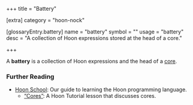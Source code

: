 +++
title = "Battery"

[extra]
category = "hoon-nock"

[glossaryEntry.battery]
name = "battery"
symbol = ""
usage = "battery"
desc = "A collection of Hoon expressions stored at the head of a core."

+++

A **battery** is a collection of Hoon expressions and the head of a [core](/glossary/core).

### Further Reading

- [Hoon School](/courses/hoon-school/): Our guide to learning the Hoon programming language.
  - [“Cores”](/courses/hoon-school/F-cores#cores): A Hoon Tutorial lesson that discusses cores.
